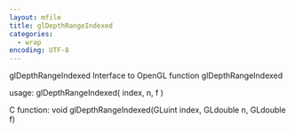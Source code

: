 ```yaml
---
layout: mfile
title: glDepthRangeIndexed
categories:
  - wrap
encoding: UTF-8
---
```


glDepthRangeIndexed  Interface to OpenGL function glDepthRangeIndexed

usage:  glDepthRangeIndexed( index, n, f )

C function:  void glDepthRangeIndexed(GLuint index, GLdouble n, GLdouble f)
